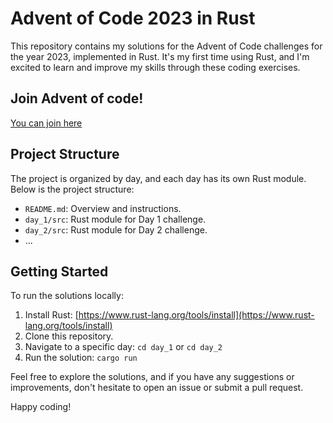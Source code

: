 # Advent of Code 2023 in Rust

This repository contains my solutions for the Advent of Code challenges for the year 2023, implemented in Rust. It's my first time using Rust, and I'm excited to learn and improve my skills through these coding exercises.

## Join Advent of code!

[You can join here](https://adventofcode.com)

## Project Structure

The project is organized by day, and each day has its own Rust module. Below is the project structure:

- `README.md`: Overview and instructions.
- `day_1/src`: Rust module for Day 1 challenge.
- `day_2/src`: Rust module for Day 2 challenge.
- ...

## Getting Started

To run the solutions locally:

1. Install Rust: [https://www.rust-lang.org/tools/install](https://www.rust-lang.org/tools/install)
2. Clone this repository.
3. Navigate to a specific day: `cd day_1` or `cd day_2`
4. Run the solution: `cargo run`

Feel free to explore the solutions, and if you have any suggestions or improvements, don't hesitate to open an issue or submit a pull request.

Happy coding!
